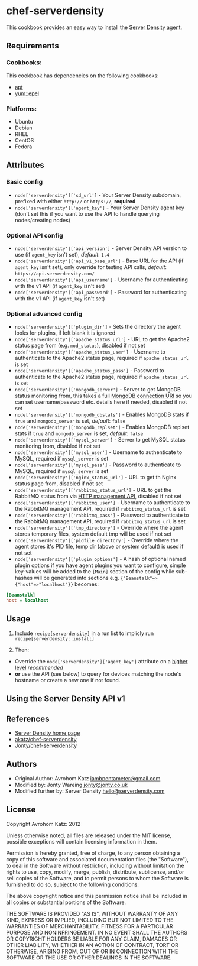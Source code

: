 # chef-serverdensity

This cookbook provides an easy way to install the [Server Density agent](https://github.com/serverdensity/sd-agent/).

## Requirements

### Cookbooks:

This cookbook has dependencies on the following cookbooks:

 * [apt](https://github.com/opscode-cookbooks/apt)
 * [yum::epel](https://github.com/opscode-cookbooks/yum)

### Platforms:

 * Ubuntu
 * Debian
 * RHEL
 * CentOS
 * Fedora

## Attributes

### Basic config
 * `node['serverdensity']['sd_url']` - Your Server Density subdomain, prefixed with either `http://` or `https://`, **required**
 * `node['serverdensity']['agent_key']` - Your Server Density agent key (don't set this if you want to use the API to handle querying nodes/creating nodes)

### Optional API config
 * `node['serverdensity']['api_version']` - Server Density API version to use (if `agent_key` isn't set), *default*: `1.4`
 * `node['serverdensity']['api_v1_base_url']` - Base URL for the API (if `agent_key` isn't set), only override for testing API calls, *default*: `https://api.serverdensity.com/`
 * `node['serverdensity']['api_username']` - Username for authenticating with the v1 API (if `agent_key` isn't set)
 * `node['serverdensity']['api_password']` - Password for authenticating with the v1 API (if `agent_key` isn't set)

### Optional advanced config

 * `node['serverdensity']['plugin_dir']` - Sets the directory the agent looks for plugins, if left blank it is ignored
 * `node['serverdensity']['apache_status_url']` - URL to get the Apache2 status page from (e.g. `mod_status`), disabled if not set
 * `node['serverdensity']['apache_status_user']` - Username to authenticate to the Apache2 status page, required if `apache_status_url` is set
 * `node['serverdensity']['apache_status_pass']` - Password to authenticate to the Apache2 status page, required if `apache_status_url` is set
 * `node['serverdensity']['mongodb_server']` - Server to get MongoDB status monitoring from, this takes a full [MongoDB connection URI](http://docs.mongodb.org/manual/reference/connection-string/) so you can set username/password etc. details here if needed, disabled if not set
 * `node['serverdensity']['mongodb_dbstats']` - Enables MongoDB stats if `true` and `mongodb_server` is set, *default*: `false`
 * `node['serverdensity']['mongodb_replset']` - Enables MongoDB replset stats if `true` and `mongodb_server` is set, *default*: `false`
 * `node['serverdensity']['mysql_server']` - Server to get MySQL status monitoring from, disabled if not set
 * `node['serverdensity']['mysql_user']` - Username to authenticate to MySQL, required if `mysql_server` is set
 * `node['serverdensity']['mysql_pass']` - Password to authenticate to MySQL, required if `mysql_server` is set
 * `node['serverdensity']['nginx_status_url']` - URL to get th Nginx status page from, disabled if not set
 * `node['serverdensity']['rabbitmq_status_url']` - URL to get the RabbitMQ status from via [HTTP management API](http://www.rabbitmq.com/management.html), disabled if not set
 * `node['serverdensity']['rabbitmq_user']` - Username to authenticate to the RabbitMQ management API, required if `rabbitmq_status_url` is set
 * `node['serverdensity']['rabbitmq_pass']` - Password to authenticate to the RabbitMQ management API, required if `rabbitmq_status_url` is set
 * `node['serverdensity']['tmp_directory']` - Override where the agent stores temporary files, system default tmp will be used if not set
 * `node['serverdensity']['pidfile_directory']` - Override where the agent stores it's PID file, temp dir (above or system default) is used if not set
 * `node['serverdensity']['plugin_options']` - A hash of optional named plugin options if you have agent plugins you want to configure, simple key-values will be added to the `[Main]` section of the config while sub-hashes will be generated into sections e.g. `{"Beanstalk"=>{"host"=>"localhost"}}` becomes:

```ini
[Beanstalk]
host = localhost
```

## Usage

 1. Include `recipe[serverdensity]` in a run list to implicly run `recipe[serverdensity::install]`

 2. Then:
  * Override the `node['serverdensity']['agent_key']` attribute on a [higher level](http://wiki.opscode.com/display/chef/Attributes#Attributes-AttributesPrecedence) *recommended*
  * **or** use the API (see below) to query for devices matching the node's hostname or create a new one if not found.

## Using the Server Density API v1


## References

 * [Server Density home page](http://www.serverdensity.com/)
 * [akatz/chef-serverdensity](https://github.com/akatz/chef-serverdensity)
 * [Jonty/chef-serverdensity](https://github.com/Jonty/chef-serverdensity)


## Authors

 * Original Author: Avrohom Katz <iambpentameter@gmail.com>
 * Modified by: Jonty Wareing <jonty@jonty.co.uk>
 * Modified further by: Server Density <hello@serverdensity.com>

## License

Copyright Avrohom Katz: 2012

Unless otherwise noted, all files are released under the MIT license,
possible exceptions will contain licensing information in them.

Permission is hereby granted, free of charge, to any person obtaining a copy
of this software and associated documentation files (the "Software"), to deal
in the Software without restriction, including without limitation the rights
to use, copy, modify, merge, publish, distribute, sublicense, and/or sell
copies of the Software, and to permit persons to whom the Software is
furnished to do so, subject to the following conditions:

The above copyright notice and this permission notice shall be included in
all copies or substantial portions of the Software.

THE SOFTWARE IS PROVIDED "AS IS", WITHOUT WARRANTY OF ANY KIND, EXPRESS OR
IMPLIED, INCLUDING BUT NOT LIMITED TO THE WARRANTIES OF MERCHANTABILITY,
FITNESS FOR A PARTICULAR PURPOSE AND NONINFRINGEMENT. IN NO EVENT SHALL THE
AUTHORS OR COPYRIGHT HOLDERS BE LIABLE FOR ANY CLAIM, DAMAGES OR OTHER
LIABILITY, WHETHER IN AN ACTION OF CONTRACT, TORT OR OTHERWISE, ARISING FROM,
OUT OF OR IN CONNECTION WITH THE SOFTWARE OR THE USE OR OTHER DEALINGS IN
THE SOFTWARE.

